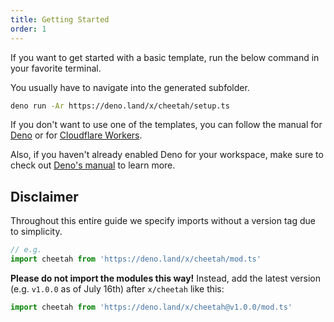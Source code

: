 ```yaml
---
title: Getting Started
order: 1
---
```


If you want to get started with a basic template, run the below command in your favorite terminal.

You usually have to navigate into the generated subfolder.

```bash
deno run -Ar https://deno.land/x/cheetah/setup.ts
```

If you don't want to use one of the templates, you can follow the manual for [Deno](/docs/setup/deno/) or for [Cloudflare Workers](/docs/setup/cloudflare-workers/).

Also, if you haven't already enabled Deno for your workspace, make sure to check out [Deno's manual](https://deno.land/manual/getting_started/setup_your_environment) to learn more.

## Disclaimer

Throughout this entire guide we specify imports without a version tag due to simplicity.

```ts
// e.g.
import cheetah from 'https://deno.land/x/cheetah/mod.ts'
```

**Please do not import the modules this way!** Instead, add the latest version (e.g. `v1.0.0` as of July 16th) after `x/cheetah` like this:

```ts
import cheetah from 'https://deno.land/x/cheetah@v1.0.0/mod.ts'
```
